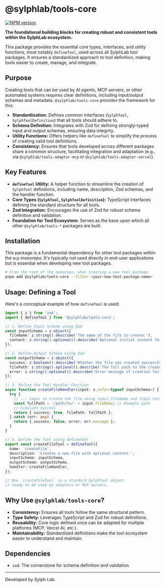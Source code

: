 # @sylphlab/tools-core

[![NPM version](https://img.shields.io/npm/v/@sylphlab/tools-core?style=flat-square)](https://www.npmjs.com/package/@sylphlab/tools-core)

**The foundational building blocks for creating robust and consistent tools within the SylphLab ecosystem.**

This package provides the essential core types, interfaces, and utility functions, most notably `defineTool`, used across all SylphLab tool packages. It ensures a standardized approach to tool definition, making tools easier to create, manage, and integrate.

## Purpose

Creating tools that can be used by AI agents, MCP servers, or other automated systems requires clear definitions, including input/output schemas and metadata. `@sylphlab/tools-core` provides the framework for this:

*   **Standardization:** Defines common interfaces (`SylphTool`, `SylphToolDefinition`) that all tools should adhere to.
*   **Schema Definition:** Integrates with Zod for defining strongly-typed input and output schemas, ensuring data integrity.
*   **Utility Functions:** Offers helpers like `defineTool` to simplify the process of creating valid tool definitions.
*   **Consistency:** Ensures that tools developed across different packages share a common structure, facilitating integration and adaptation (e.g., via `@sylphlab/tools-adaptor-mcp` or `@sylphlab/tools-adaptor-vercel`).

## Key Features

*   **`defineTool` Utility:** A helper function to streamline the creation of `SylphTool` definitions, including name, description, Zod schemas, and the handler function.
*   **Core Types (`SylphTool`, `SylphToolDefinition`):** TypeScript interfaces defining the standard structure for all tools.
*   **Zod Integration:** Encourages the use of Zod for robust schema definition and validation.
*   **Foundation for Tool Ecosystem:** Serves as the base upon which all other `@sylphlab/tools-*` packages are built.

## Installation

This package is a fundamental dependency for other tool packages within the `mcp` monorepo. It's typically not used directly in end-user applications but is essential when developing new tool packages.

```bash
# From the root of the monorepo, when creating a new tool package
pnpm add @sylphlab/tools-core --filter <your-new-tool-package-name>
```

## Usage: Defining a Tool

Here's a conceptual example of how `defineTool` is used:

```typescript
import { z } from 'zod';
import { defineTool } from '@sylphlab/tools-core';

// 1. Define Input Schema using Zod
const inputSchema = z.object({
  fileName: z.string().describe('The name of the file to create.'),
  content: z.string().optional().describe('Optional initial content for the file.'),
});

// 2. Define Output Schema using Zod
const outputSchema = z.object({
  success: z.boolean().describe('Whether the file was created successfully.'),
  filePath: z.string().optional().describe('The full path to the created file if successful.'),
  error: z.string().optional().describe('Error message if creation failed.'),
});

// 3. Define the Tool Handler Function
async function createFileHandler(input: z.infer<typeof inputSchema>) {
  try {
    // ... logic to create the file using input.fileName and input.content ...
    const fullPath = '/path/to/' + input.fileName; // Example path
    // Simulate success
    return { success: true, filePath: fullPath };
  } catch (err: any) {
    return { success: false, error: err.message };
  }
}

// 4. Define the Tool using defineTool
export const createFileTool = defineTool({
  name: 'createFile',
  description: 'Creates a new file with optional content.',
  inputSchema: inputSchema,
  outputSchema: outputSchema,
  handler: createFileHandler,
});

// Now `createFileTool` is a standard SylphTool object
// ready to be used by adapters or MCP servers.
```

## Why Use `@sylphlab/tools-core`?

*   **Consistency:** Ensures all tools follow the same structural pattern.
*   **Type Safety:** Leverages TypeScript and Zod for robust definitions.
*   **Reusability:** Core logic defined once can be adapted for multiple platforms (MCP, Vercel AI, etc.).
*   **Maintainability:** Standardized definitions make the tool ecosystem easier to understand and maintain.

## Dependencies

*   `zod`: The cornerstone for schema definition and validation.

---

Developed by Sylph Lab.